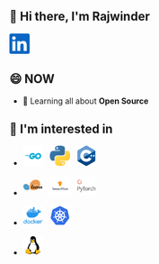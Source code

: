 ## 👋 Hi there, I'm Rajwinder

<a href="https://www.linkedin.com/in/mahalrajwinder/" target="_blank"><img alt="Rajwinder Mahal | LinkedIn" height="36" src="./assets/linkedin.svg" /></a>

## 😄 NOW

- 🌱 Learning all about **Open Source**

## 👀 I'm interested in

- <code><a href="https://github.com/topics/go" target="_blank"><img height="36" src="./assets/go.png"></a></code>
&nbsp;&nbsp;<code><a href="https://github.com/topics/python" target="_blank"><img height="36" src="./assets/python.png"></a></code>
&nbsp;&nbsp;<code><a href="https://github.com/topics/cpp" target="_blank"><img height="36" src="./assets/cpp.png"></a></code>

- <code><a href="https://github.com/topics/scikit-learn" target="_blank"><img height="36" src="./assets/scikit-learn.png"></a></code>
&nbsp;&nbsp;<code><a href="https://github.com/topics/tensorflow" target="_blank"><img height="36" src="./assets/tensorflow.png"></a></code>
&nbsp;&nbsp;<code><a href="https://github.com/topics/pytorch" target="_blank"><img height="36" src="./assets/pytorch.png"></a></code>

- <code><a href="https://github.com/topics/docker" target="_blank"><img height="36" src="./assets/docker.png"></a></code>
&nbsp;&nbsp;<code><a href="https://github.com/topics/kubernetes" target="_blank"><img height="36" src="./assets/kubernetes.png"></a></code>

- <code><a href="https://github.com/topics/linux" target="_blank"><img height="36" src="./assets/linux.png"></a></code>

